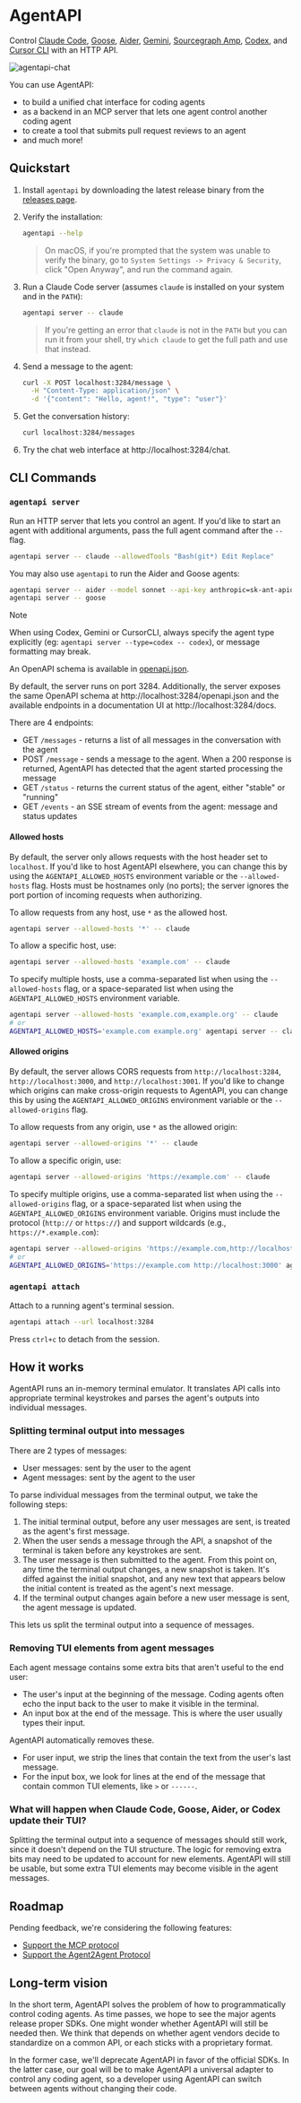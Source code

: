 # AgentAPI

Control [Claude Code](https://github.com/anthropics/claude-code), [Goose](https://github.com/block/goose), [Aider](https://github.com/Aider-AI/aider), [Gemini](https://github.com/google-gemini/gemini-cli), [Sourcegraph Amp](https://github.com/sourcegraph/amp-cli), [Codex](https://github.com/openai/codex), and [Cursor CLI](https://cursor.com/en/cli) with an HTTP API.

![agentapi-chat](https://github.com/user-attachments/assets/57032c9f-4146-4b66-b219-09e38ab7690d)

You can use AgentAPI:

- to build a unified chat interface for coding agents
- as a backend in an MCP server that lets one agent control another coding agent
- to create a tool that submits pull request reviews to an agent
- and much more!

## Quickstart

1. Install `agentapi` by downloading the latest release binary from the [releases page](https://github.com/coder/agentapi/releases).

1. Verify the installation:

   ```bash
   agentapi --help
   ```

   > On macOS, if you're prompted that the system was unable to verify the binary, go to `System Settings -> Privacy & Security`, click "Open Anyway", and run the command again.

1. Run a Claude Code server (assumes `claude` is installed on your system and in the `PATH`):

   ```bash
   agentapi server -- claude
   ```

   > If you're getting an error that `claude` is not in the `PATH` but you can run it from your shell, try `which claude` to get the full path and use that instead.

1. Send a message to the agent:

   ```bash
   curl -X POST localhost:3284/message \
     -H "Content-Type: application/json" \
     -d '{"content": "Hello, agent!", "type": "user"}'
   ```

1. Get the conversation history:

   ```bash
   curl localhost:3284/messages
   ```

1. Try the chat web interface at http://localhost:3284/chat.

## CLI Commands

### `agentapi server`

Run an HTTP server that lets you control an agent. If you'd like to start an agent with additional arguments, pass the full agent command after the `--` flag.

```bash
agentapi server -- claude --allowedTools "Bash(git*) Edit Replace"
```

You may also use `agentapi` to run the Aider and Goose agents:

```bash
agentapi server -- aider --model sonnet --api-key anthropic=sk-ant-apio3-XXX
agentapi server -- goose
```

> [!NOTE]
> When using Codex, Gemini or CursorCLI, always specify the agent type explicitly (eg: `agentapi server --type=codex -- codex`), or message formatting may break.

An OpenAPI schema is available in [openapi.json](openapi.json).

By default, the server runs on port 3284. Additionally, the server exposes the same OpenAPI schema at http://localhost:3284/openapi.json and the available endpoints in a documentation UI at http://localhost:3284/docs.

There are 4 endpoints:

- GET `/messages` - returns a list of all messages in the conversation with the agent
- POST `/message` - sends a message to the agent. When a 200 response is returned, AgentAPI has detected that the agent started processing the message
- GET `/status` - returns the current status of the agent, either "stable" or "running"
- GET `/events` - an SSE stream of events from the agent: message and status updates

#### Allowed hosts

By default, the server only allows requests with the host header set to `localhost`. If you'd like to host AgentAPI elsewhere, you can change this by using the `AGENTAPI_ALLOWED_HOSTS` environment variable or the `--allowed-hosts` flag. Hosts must be hostnames only (no ports); the server ignores the port portion of incoming requests when authorizing.

To allow requests from any host, use `*` as the allowed host.

```bash
agentapi server --allowed-hosts '*' -- claude
```

To allow a specific host, use:

```bash
agentapi server --allowed-hosts 'example.com' -- claude
```

To specify multiple hosts, use a comma-separated list when using the `--allowed-hosts` flag, or a space-separated list when using the `AGENTAPI_ALLOWED_HOSTS` environment variable.

```bash
agentapi server --allowed-hosts 'example.com,example.org' -- claude
# or
AGENTAPI_ALLOWED_HOSTS='example.com example.org' agentapi server -- claude
```

#### Allowed origins

By default, the server allows CORS requests from `http://localhost:3284`, `http://localhost:3000`, and `http://localhost:3001`. If you'd like to change which origins can make cross-origin requests to AgentAPI, you can change this by using the `AGENTAPI_ALLOWED_ORIGINS` environment variable or the `--allowed-origins` flag.

To allow requests from any origin, use `*` as the allowed origin:

```bash
agentapi server --allowed-origins '*' -- claude
```

To allow a specific origin, use:

```bash
agentapi server --allowed-origins 'https://example.com' -- claude
```

To specify multiple origins, use a comma-separated list when using the `--allowed-origins` flag, or a space-separated list when using the `AGENTAPI_ALLOWED_ORIGINS` environment variable. Origins must include the protocol (`http://` or `https://`) and support wildcards (e.g., `https://*.example.com`):

```bash
agentapi server --allowed-origins 'https://example.com,http://localhost:3000' -- claude
# or
AGENTAPI_ALLOWED_ORIGINS='https://example.com http://localhost:3000' agentapi server -- claude
```

### `agentapi attach`

Attach to a running agent's terminal session.

```bash
agentapi attach --url localhost:3284
```

Press `ctrl+c` to detach from the session.

## How it works

AgentAPI runs an in-memory terminal emulator. It translates API calls into appropriate terminal keystrokes and parses the agent's outputs into individual messages.

### Splitting terminal output into messages

There are 2 types of messages:

- User messages: sent by the user to the agent
- Agent messages: sent by the agent to the user

To parse individual messages from the terminal output, we take the following steps:

1. The initial terminal output, before any user messages are sent, is treated as the agent's first message.
2. When the user sends a message through the API, a snapshot of the terminal is taken before any keystrokes are sent.
3. The user message is then submitted to the agent. From this point on, any time the terminal output changes, a new snapshot is taken. It's diffed against the initial snapshot, and any new text that appears below the initial content is treated as the agent's next message.
4. If the terminal output changes again before a new user message is sent, the agent message is updated.

This lets us split the terminal output into a sequence of messages.

### Removing TUI elements from agent messages

Each agent message contains some extra bits that aren't useful to the end user:

- The user's input at the beginning of the message. Coding agents often echo the input back to the user to make it visible in the terminal.
- An input box at the end of the message. This is where the user usually types their input.

AgentAPI automatically removes these.

- For user input, we strip the lines that contain the text from the user's last message.
- For the input box, we look for lines at the end of the message that contain common TUI elements, like `>` or `------`.

### What will happen when Claude Code, Goose, Aider, or Codex update their TUI?

Splitting the terminal output into a sequence of messages should still work, since it doesn't depend on the TUI structure. The logic for removing extra bits may need to be updated to account for new elements. AgentAPI will still be usable, but some extra TUI elements may become visible in the agent messages.

## Roadmap

Pending feedback, we're considering the following features:

- [Support the MCP protocol](https://github.com/coder/agentapi/issues/1)
- [Support the Agent2Agent Protocol](https://github.com/coder/agentapi/issues/2)

## Long-term vision

In the short term, AgentAPI solves the problem of how to programmatically control coding agents. As time passes, we hope to see the major agents release proper SDKs. One might wonder whether AgentAPI will still be needed then. We think that depends on whether agent vendors decide to standardize on a common API, or each sticks with a proprietary format.

In the former case, we'll deprecate AgentAPI in favor of the official SDKs. In the latter case, our goal will be to make AgentAPI a universal adapter to control any coding agent, so a developer using AgentAPI can switch between agents without changing their code.
